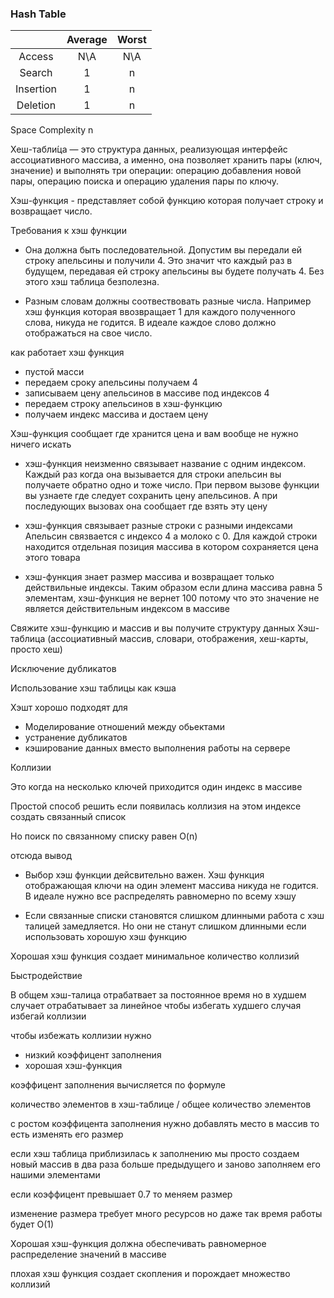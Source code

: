 
### Hash Table

|         |Average| Worst |
|:---:    |:---:  |:---:  |
|Access   |  N\A  |  N\A  |
|Search   |   1   |   n   |
|Insertion|   1   |   n   |
|Deletion |   1   |   n   |

Space Complexity n

Хеш-табли́ца — это структура данных, реализующая интерфейс 
ассоциативного массива, а именно, она позволяет хранить пары 
(ключ, значение) и выполнять три операции: операцию добавления 
новой пары, операцию поиска и операцию удаления пары по ключу.

Хэш-функция - представляет собой функцию которая получает строку
и возвращает число.

Требования к хэш функции

* Она должна быть последовательной. Допустим вы передали ей строку
апельсины и получили 4. Это значит что каждый раз в будущем, 
  передавая ей строку апельсины вы будете получать 4. Без этого 
  хэш таблица безполезна.
  
* Разным словам должны соотвествовать разные числа. Например 
хэш функция которая ввозвращает 1 для каждого полученного
  слова, никуда не годится. В идеале каждое слово должно 
  отображаться на свое число.
  
как работает хэш функция

* пустой масси
* передаем сроку апельсины получаем 4
* записываем цену апельсинов в массиве под индексов 4
* передаем строку апельсинов в хэш-функцию
* получаем индекс массива и достаем цену

Хэш-функция сообщает где хранится цена и вам вообще не нужно 
ничего искать 

* хэш-функция неизменно связывает название с одним индексом.
Каждый раз когда она вызывается для строки апельсин вы получаете 
  обратно одно и тоже число. При первом вызове функции вы узнаете 
  где следует сохранить цену апельсинов. А при последующих
  вызовах она сообщает где взять эту цену
  
* хэш-функция связывает разные строки с разными индексами
Апельсин связвается с индексо 4 а молоко с 0. Для каждой 
  строки находится отдельная позиция массива в котором 
  сохраняется цена этого товара 
  
* хэш-функция знает размер массива и возвращает только действильные 
индексы. Таким образом если длина массива равна 5 элементам,
  хэш-функция не вернет 100 потому что это значение не является
  действительным индексом в массиве
  
Свяжите хэш-функцию и массив и вы получите структуру данных 
Хэш-таблица (ассоциативный массив, словари, отображения, хеш-карты, просто хеш)

Исключение дубликатов

Использование хэш таблицы как кэша

Хэшт хорошо подходят для 

* Моделирование отношений между обьектами
* устранение дубликатов
* кэширование данных вместо выполнения работы на сервере

Коллизии

Это когда на несколько ключей приходится один индекс в массиве

Простой способ решить если появилась коллизия на этом индексе
создать связанный список

Но поиск по связанному списку равен O(n)

отсюда вывод

* Выбор хэш функции дейсвительно важен.  Хэш функция отображающая ключи
на один элемент массива никуда не годится. В идеале нужно все 
  распределять равномерно по всему хэшу
  
* Если связанные списки становятся слишком длинными работа с хэш 
талицей замедляется. Но они не станут слишком длинными если использовать
  хорошую хэш функцию
  
Хорошая хэш функция создает минимальное количество коллизий

Быстродействие

В общем хэш-талица отрабатвает за постоянное время
но в худшем случает отрабатывает за линейное
чтобы избегать худшего случая избегай коллизии 

чтобы избежать коллизии нужно

* низкий коэффицент заполнения
* хорошая хэш-функция

коэффицент заполнения вычисляется по формуле

количество элементов в хэш-таблице / общее количество элементов

с ростом коэффицента заполнения нужно добавлять место в массив 
то есть изменять его размер

если хэш таблица приблизилась к заполнению мы просто создаем новый
массив в два раза больше предыдущего и заново заполняем его 
нашими элементами
 
если коэффицент превышает 0.7 то меняем размер

изменение размера требует много ресурсов но даже так время
работы будет O(1)

Хорошая хэш-функция должна обеспечивать равномерное распределение
значений в массиве

плохая хэш функция создает скопления и порождает множество коллизий











